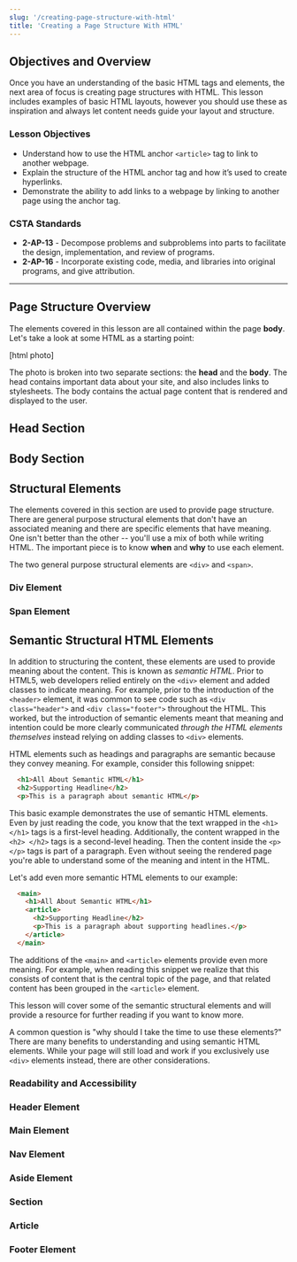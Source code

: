 ```yaml
---
slug: '/creating-page-structure-with-html'
title: 'Creating a Page Structure With HTML'
---
```


## Objectives and Overview
Once you have an understanding of the basic HTML tags and elements, the next area of focus is creating page structures with HTML. This lesson includes examples of basic HTML layouts, however you should use these as inspiration and always let content needs guide your layout and structure.

### Lesson Objectives

- Understand how to use the HTML anchor `<article>` tag to link to another webpage.
- Explain the structure of the HTML anchor tag and how it’s used to create hyperlinks.
- Demonstrate the ability to add links to a webpage by linking to another page using the anchor tag.

### CSTA Standards

- **2-AP-13** - Decompose problems and subproblems into parts to facilitate the design, implementation, and review of programs.
- **2-AP-16** - Incorporate existing code, media, and libraries into original programs, and give attribution.

---

## Page Structure Overview

The elements covered in this lesson are all contained within the page **body**. Let's take a look at some HTML as a starting point:

[html photo]

The photo is broken into two separate sections: the **head** and the **body**. The head contains important data about your site, and also includes links to stylesheets. The body contains the actual page content that is rendered and displayed to the user. 

## Head Section

## Body Section

## Structural Elements

The elements covered in this section are used to provide page structure. There are general purpose structural elements that don't have an associated meaning and there are specific elements that have meaning. One isn't better than the other -- you'll use a mix of both while writing HTML. The important piece is to know **when** and **why** to use each element.

The two general purpose structural elements are ```<div>``` and ```<span>```. 

### Div Element

### Span Element

## Semantic Structural HTML Elements

In addition to structuring the content, these elements are used to provide meaning about the content. This is known as *semantic HTML*. Prior to HTML5, web developers relied entirely on the ```<div>``` element and added classes to indicate meaning. For example, prior to the introduction of the ```<header>``` element, it was common to see code such as ```<div class="header">``` and ```<div class="footer">``` throughout the HTML. This worked, but the introduction of semantic elements meant that meaning and intention could be more clearly communicated *through the HTML elements themselves* instead relying on adding classes to ```<div>``` elements. 

HTML elements such as headings and paragraphs are semantic because they convey meaning. For example, consider this following snippet:

```html
  <h1>All About Semantic HTML</h1>
  <h2>Supporting Headline</h2>
  <p>This is a paragraph about semantic HTML</p>
``` 

This basic example demonstrates the use of semantic HTML elements. Even by just reading the code, you know that the text wrapped in the  ```<h1> </h1>``` tags is a first-level heading. Additionally, the content wrapped in the ```<h2> </h2>``` tags is a second-level heading. Then the content inside the ```<p></p>``` tags is part of a paragraph. Even without seeing the rendered page you're able to understand some of the meaning and intent in the HTML.

Let's add even more semantic HTML elements to our example:

```html
  <main>
    <h1>All About Semantic HTML</h1>
    <article>
      <h2>Supporting Headline</h2>
      <p>This is a paragraph about supporting headlines.</p>
    </article>
  </main>
``` 

The additions of the ```<main>``` and ```<article>``` elements provide even more meaning. For example, when reading this snippet we realize that this consists of content that is the central topic of the page, and that related content has been grouped in the ```<article>``` element.

This lesson will cover some of the semantic structural elements and will provide a resource for further reading if you want to know more.

A common question is "why should I take the time to use these elements?" There are many benefits to understanding and using semantic HTML elements. While your page will still load and work if you exclusively use ```<div>``` elements instead, there are other considerations.

### Readability and Accessibility

### Header Element

### Main Element

### Nav Element

### Aside Element

### Section

### Article

### Footer Element
